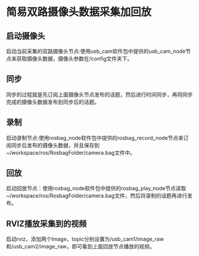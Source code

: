 # 简易双路摄像头数据采集加回放
## 启动摄像头
启动当前采集的双路摄像头节点:使用usb_cam软件包中提供的usb_cam_node节点来获取摄像头数据，摄像头参数在/config文件夹下。
## 同步
同步的过程就是先订阅上面摄像头节点发布的话题，然后进行时间同步，再将同步完成的摄像头数据发布到同步后的话题。
## 录制
启动录制节点:使用rosbag_node软件包中提供的rosbag_record_node节点来订阅同步后发布的摄像头数据，并且保存到~/workspace/ros/RosbagFolder/camera.bag文件中。
## 回放
启动回放节点：使用rosbag_node软件包中提供的rosbag_play_node节点读取~/workspace/ros/RosbagFolder/camera.bag文件，然后将录制的话题再进行发布。
## RVIZ播放采集到的视频
启动rviz，添加两个Image，topic分别设置为/usb_cam1/image_raw和/usb_cam2/image_raw，即可看到上面回放节点播放的视频。